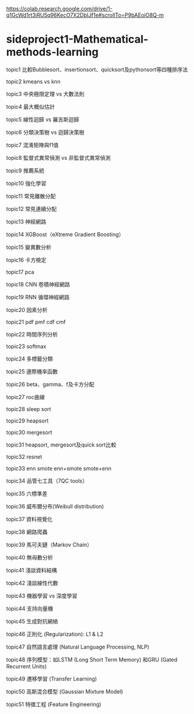 https://colab.research.google.com/drive/1-q1GcWd1rt3iRU5q96KecO7X2DbIJf1e#scrollTo=P9bAEoiO8Q-m

# sideproject1-Mathematical-methods-learning

topic1 比較Bubblesort、insertionsort、quicksort及pythonsort等四種排序法

topic2 kmeans vs knn

topic3 中央極限定理 vs 大數法則

topic4 最大概似估計

topic5 線性迴歸 vs 羅吉斯迴歸

topic6 分類決策樹 vs 迴歸決策樹

topic7 混淆矩陣與f1值

topic8 監督式異常偵測 vs 非監督式異常偵測

topic9 推薦系統

topic10 強化學習

topic11 常見離散分配

topic12 常見連續分配

topic13 神經網路

topic14 XGBoost（eXtreme Gradient Boosting）

topic15 變異數分析

topic16 卡方檢定

topic17 pca

topic18 CNN 卷積神經網路

topic19 RNN 循環神經網路

topic20 因素分析

topic21 pdf pmf cdf cmf

topic22 時間序列分析

topic23 softmax

topic24 多標籤分類

topic25 邊際機率函數

topic26 beta、gamma、f及卡方分配

topic27 roc曲線

topic28 sleep sort

topic29 heapsort

topic30 mergesort

topic31 heapsort, mergesort及quick sort比較

topic32 resnet

topic33 enn smote enn+smote smote+enn

topic34 品管七工具（7QC tools）

topic35 六標準差

topic36 威布爾分布(Weibull distribution)

topic37 資料視覺化

topic38 網路爬蟲

topic39 馬可夫鏈（Markov Chain）

topic40 無母數分析

topic41 淺談資料結構

topic42 淺談線性代數

topic43 機器學習 vs 深度學習

topic44 支持向量機

topic45 生成對抗網絡

topic46 正則化 (Regularization): L1 & L2

topic47 自然語言處理 (Natural Language Processing, NLP)

topic48 序列模型：如LSTM (Long Short Term Memory) 和GRU (Gated Recurrent Units)

topic49 遷移學習 (Transfer Learning)

topic50 高斯混合模型 (Gaussian Mixture Model)

topic51 特徵工程 (Feature Engineering)

